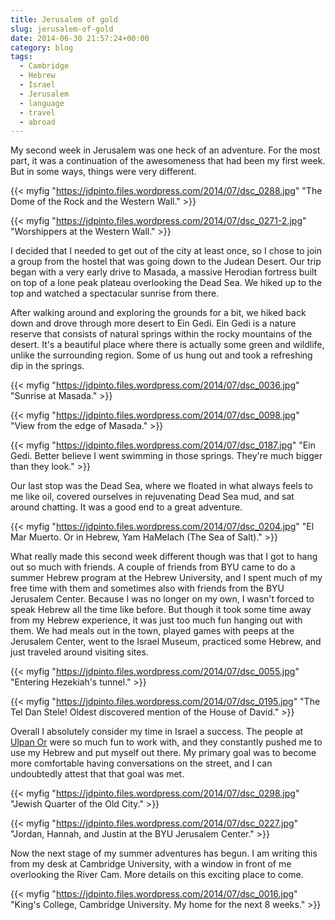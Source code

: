 ```yaml
---
title: Jerusalem of gold
slug: jerusalem-of-gold
date: 2014-06-30 21:57:24+00:00
category: blog
tags:
  - Cambridge
  - Hebrew
  - Israel
  - Jerusalem
  - language
  - travel
  - abroad
---
```


My second week in Jerusalem was one heck of an adventure. For the most part, it was a continuation of the awesomeness that had been my first week. But in some ways, things were very different.

<!-- more -->

{{< myfig "https://jdpinto.files.wordpress.com/2014/07/dsc_0288.jpg" "The Dome of the Rock and the Western Wall." >}}

{{< myfig "https://jdpinto.files.wordpress.com/2014/07/dsc_0271-2.jpg" "Worshippers at the Western Wall." >}}

I decided that I needed to get out of the city at least once, so I chose to join a group from the hostel that was going down to the Judean Desert. Our trip began with a very early drive to Masada, a massive Herodian fortress built on top of a lone peak plateau overlooking the Dead Sea. We hiked up to the top and watched a spectacular sunrise from there.

After walking around and exploring the grounds for a bit, we hiked back down and drove through more desert to Ein Gedi. Ein Gedi is a nature reserve that consists of natural springs within the rocky mountains of the desert. It's a beautiful place where there is actually some green and wildlife, unlike the surrounding region. Some of us hung out and took a refreshing dip in the springs.

{{< myfig "https://jdpinto.files.wordpress.com/2014/07/dsc_0036.jpg" "Sunrise at Masada." >}}

{{< myfig "https://jdpinto.files.wordpress.com/2014/07/dsc_0098.jpg" "View from the edge of Masada." >}}

{{< myfig "https://jdpinto.files.wordpress.com/2014/07/dsc_0187.jpg" "Ein Gedi. Better believe I went swimming in those springs. They're much bigger than they look." >}}

Our last stop was the Dead Sea, where we floated in what always feels to me like oil, covered ourselves in rejuvenating Dead Sea mud, and sat around chatting. It was a good end to a great adventure.

{{< myfig "https://jdpinto.files.wordpress.com/2014/07/dsc_0204.jpg" "El Mar Muerto. Or in Hebrew, Yam HaMelach (The Sea of Salt)." >}}

What really made this second week different though was that I got to hang out so much with friends. A couple of friends from BYU came to do a summer Hebrew program at the Hebrew University, and I spent much of my free time with them and sometimes also with friends from the BYU Jerusalem Center. Because I was no longer on my own, I wasn't forced to speak Hebrew all the time like before. But though it took some time away from my Hebrew experience, it was just too much fun hanging out with them. We had meals out in the town, played games with peeps at the Jerusalem Center, went to the Israel Museum, practiced some Hebrew, and just traveled around visiting sites.

{{< myfig "https://jdpinto.files.wordpress.com/2014/07/dsc_0055.jpg" "Entering Hezekiah's tunnel." >}}

{{< myfig "https://jdpinto.files.wordpress.com/2014/07/dsc_0195.jpg" "The Tel Dan Stele! Oldest discovered mention of the House of David." >}}

Overall I absolutely consider my time in Israel a success. The people at [Ulpan Or](http://ulpanor.com) were so much fun to work with, and they constantly pushed me to use my Hebrew and put myself out there. My primary goal was to become more comfortable having conversations on the street, and I can undoubtedly attest that that goal was met.

{{< myfig "https://jdpinto.files.wordpress.com/2014/07/dsc_0298.jpg" "Jewish Quarter of the Old City." >}}

{{< myfig "https://jdpinto.files.wordpress.com/2014/07/dsc_0227.jpg" "Jordan, Hannah, and Justin at the BYU Jerusalem Center." >}}

Now the next stage of my summer adventures has begun. I am writing this from my desk at Cambridge University, with a window in front of me overlooking the River Cam. More details on this exciting place to come.

{{< myfig "https://jdpinto.files.wordpress.com/2014/07/dsc_0016.jpg" "King's College, Cambridge University. My home for the next 8 weeks." >}}
